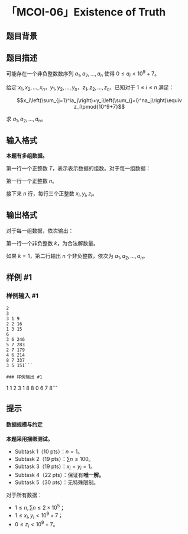 # 「MCOI-06」Existence of Truth

## 题目背景



## 题目描述

可能存在一个非负整数数序列 $a_1,a_2,\dots,a_n$ 使得 $0\le a_i<10^9+7$。

给定 $x_1,x_2,\dots,x_n$，$y_1,y_2,\dots,y_n$，$z_1,z_2,\dots,z_n$，已知对于 $1\le i\le n$ 满足：

$$x_i\left(\sum_{j=1}^ia_j\right)+y_i\left(\sum_{j=i}^na_j\right)\equiv z_i\pmod{10^9+7}$$

求 $a_1,a_2,\dots,a_n$。

## 输入格式

**本题有多组数据。**

第一行一个正整数 $T$，表示表示数据的组数。对于每一组数据：

第一行一个正整数 $n$。

接下来 $n$ 行，每行三个正整数 $x_i,y_i,z_i$。

## 输出格式

对于每一组数据，依次输出：

第一行一个非负整数 $k$，为合法解数量。

如果 $k=1$，第二行输出 $n$ 个非负整数，依次为 $a_1,a_2,\dots,a_n$。

## 样例 #1

### 样例输入 #1
```
2
3
3 1 9
2 2 16
1 3 15
6
3 6 246
5 7 283
2 7 179
4 6 214
8 7 337
3 5 151```

### 样例输出 #1

```
1
1 2 3
1
8 8 0 6 7 8```

## 提示

#### 数据规模与约定

**本题采用捆绑测试。**

 - Subtask 1（10 pts）：$n=1$。
 - Subtask 2（19 pts）：$\sum n\le100$。
 - Subtask 3（19 pts）：$x_i=y_i=1$。
 - Subtask 4（22 pts）：保证有**唯一解。**
 - Subtask 5（30 pts）：无特殊限制。

对于所有数据：

 - $1\le n,\sum n\le 2\times10^5$；
 - $1\le x_i,y_i<10^9+7$；
 - $0\le z_i<10^9+7$。
